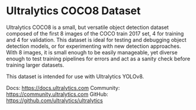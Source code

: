 # Ultralytics COCO8 Dataset

Ultralytics COCO8 is a small, but versatile object detection dataset composed of the first 8 images of the COCO train
2017 set, 4 for training and 4 for validation. This dataset is ideal for testing and debugging object detection models,
or for experimenting with new detection approaches. With 8 images, it is small enough to be easily manageable, yet
diverse enough to test training pipelines for errors and act as a sanity check before training larger datasets.

This dataset is intended for use with Ultralytics YOLOv8.

Docs: https://docs.ultralytics.com
Community: https://community.ultralytics.com
GitHub: https://github.com/ultralytics/ultralytics